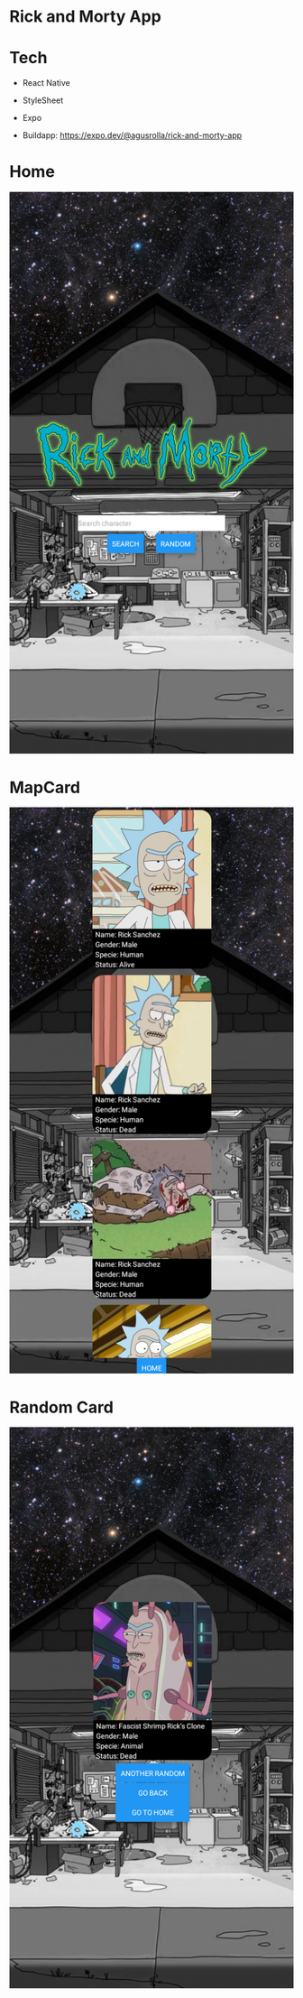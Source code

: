 # Rick and Morty App

# Tech

- React Native
- StyleSheet
- Expo

- Buildapp: https://expo.dev/@agusrolla/rick-and-morty-app

# Home

![Screenshot](/src/img/home.png)

# MapCard

![Screenshot](/src/img/mapCard.png)

# Random Card

![Screenshot](/src/img/random.png)
